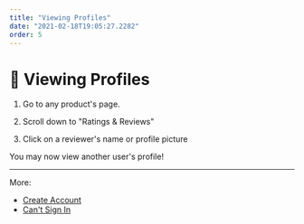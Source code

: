 ```yaml
---
title: "Viewing Profiles"
date: "2021-02-18T19:05:27.2282"
order: 5
---
```


# 🧐 Viewing Profiles

1. Go to any product's page.

2. Scroll down to "Ratings & Reviews"

3. Click on a reviewer's name or profile picture

You may now view another user's profile!

---

More:

- [Create Account](/manual/CreateAccount)
- [Can't Sign In](/manual/CantSignIn)
